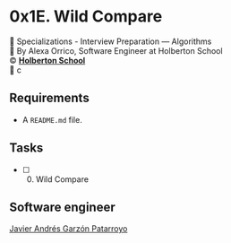 # 0x1E. Wild Compare
:open_file_folder: Specializations - Interview Preparation ― Algorithms  
:bust_in_silhouette: By Alexa Orrico, Software Engineer at Holberton School  
:copyright: **[Holberton School](https://www.holbertonschool.com/)**  
:bookmark: c

## Requirements
* A ```README.md``` file.

## Tasks
* [ ] 0. Wild Compare

## Software engineer
[Javier Andrés Garzón Patarroyo](https://www.javierandresgp.com)
